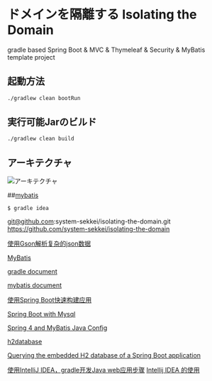 # ドメインを隔離する Isolating the Domain
gradle based Spring Boot &amp; MVC &amp; Thymeleaf &amp; Security &amp; MyBatis template project

## 起動方法

```sh
./gradlew clean bootRun
```

## 実行可能Jarのビルド

```sh
./gradlew clean build
```

## アーキテクチャ

![アーキテクチャ](architecture.png)


##[mybatis](http://mybatis.org/mybatis-3/zh/getting-started.html)


```
$ gradle idea
```


git@github.com:system-sekkei/isolating-the-domain.git
https://github.com/system-sekkei/isolating-the-domain


[使用Gson解析复杂的json数据](http://blog.csdn.net/tkwxty/article/details/34474501)

[MyBatis](https://zh.wikipedia.org/wiki/MyBatis)


[gradle document](https://docs.gradle.org/current/userguide/dependency_management.html)

[mybatis document](http://mybatis.org/mybatis-3/zh/getting-started.html)


[使用Spring Boot快速构建应用](http://mrlee23.iteye.com/blog/2047968)

[Spring Boot with Mysql](http://duqicauc.github.io/Spring-Boot-with-Mysql/)

[Spring 4 and MyBatis Java Config](http://blog.lanyonm.org/articles/2014/04/21/spring-4-mybatis-java-config.html)

[h2database](http://www.h2database.com/html/tutorial.html#console_settings)

[Querying the embedded H2 database of a Spring Boot application](http://blog.techdev.de/querying-the-embedded-h2-database-of-a-spring-boot-application/)

[使用IntelliJ IDEA，gradle开发Java web应用步骤](http://my.oschina.net/u/1010578/blog/390094)
[Intellij IDEA 的使用](http://my.oschina.net/lujianing/blog/177042#OSC_h1_2)


